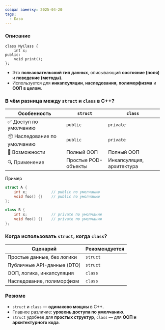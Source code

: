 ```yaml
---
создал заметку: 2025-04-20
tags:
  - База
---
```

### Описание
```
class MyClass {
    int x;
public:
    void print();
};
```
- Это **пользовательский тип данных**, описывающий **состояние (поля)** и **поведение (методы)**.
- Используется для **инкапсуляции**, **наследования**, **полиморфизма** и **ООП в целом**.
### В чём разница между `struct` и `class` в C++?
|Особенность|`struct`|`class`|
|---|---|---|
|✅ Доступ по умолчанию|`public`|`private`|
|📦 Наследование по умолчанию|`public`|`private`|
|🧠 Возможности|Полный ООП|Полный ООП|
|🔍 Применение|Простые POD-объекты|Инкапсуляция, архитектура|
Пример
```cpp
struct A {
    int x;           // public по умолчанию
    void foo() {}    // public по умолчанию
};

class B {
    int x;           // private по умолчанию
    void foo() {}    // private по умолчанию
};

```

### Когда использовать `struct`, когда `class`?
|Сценарий|Рекомендуется|
|---|---|
|Простые данные, без логики|`struct`|
|Публичные API-данные (DTO)|`struct`|
|ООП, логика, инкапсуляция|`class`|
|Наследование, полиморфизм|`class`|
### Резюме
- `struct` и `class` — **одинаково мощны** в C++.
- Главное различие: **уровень доступа по умолчанию**.
- `struct` удобнее для **простых структур**, `class` — для **ООП и архитектурного кода**.